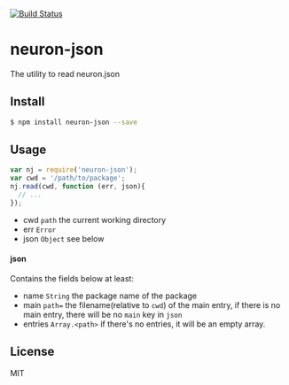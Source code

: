 [![Build Status](https://travis-ci.org/neuron-js/neuron-json.svg?branch=master)](https://travis-ci.org/neuron-js/neuron-json)
<!-- [![NPM version](https://badge.fury.io/js/neuron-json.svg)](http://badge.fury.io/js/neuron-json)
[![npm module downloads per month](http://img.shields.io/npm/dm/neuron-json.svg)](https://www.npmjs.org/package/neuron-json)
[![Dependency Status](https://david-dm.org/neuron-js/neuron-json.svg)](https://david-dm.org/neuron-js/neuron-json) -->

# neuron-json

The utility to read neuron.json

## Install

```sh
$ npm install neuron-json --save
```

## Usage

```js
var nj = require('neuron-json');
var cwd = '/path/to/package';
nj.read(cwd, function (err, json){
  // ...
});
```

- cwd `path` the current working directory
- err `Error`
- json `Object` see below

#### json

Contains the fields below at least:

- name `String` the package name of the package
- main `path=` the filename(relative to `cwd`) of the main entry, if there is no main entry, there will be no `main` key in `json`
- entries `Array.<path>` if there's no entries, it will be an empty array.

## License

MIT
